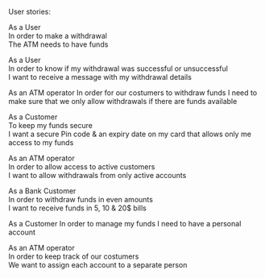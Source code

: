 User stories:

As a User       
In order to make a withdrawal      
The ATM needs to have funds

As a User               
In order to know if my withdrawal was successful or unsuccessful               
I want to receive a message with my withdrawal details

As an ATM operator
In order for our costumers to withdraw funds
I need to make sure that we only allow withdrawals if there are funds available

As a Customer              
To keep my funds secure             
I want a secure Pin code & an expiry date on my card that allows only me access to my funds

As an ATM operator             
In order to allow access to active customers             
I want to allow withdrawals from only active accounts

As a Bank Customer    
In order to withdraw funds in even amounts  
I want to receive funds in 5, 10 & 20$ bills

As a Customer
In order to manage my funds
I need to have a personal account

As an ATM operator      
In order to keep track of our costumers     
We want to assign each account to a separate person

